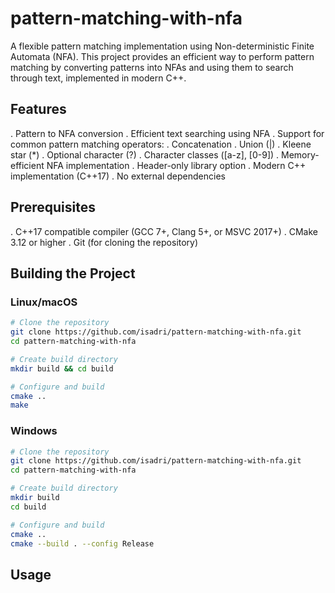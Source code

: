 # pattern-matching-with-nfa
A flexible pattern matching implementation using Non-deterministic Finite Automata (NFA). This project provides an efficient way to perform pattern matching by converting patterns into NFAs and using them to search through text, implemented in modern C++.

##  Features
. Pattern to NFA conversion
. Efficient text searching using NFA
. Support for common pattern matching operators:
    . Concatenation
    . Union (|)
    . Kleene star (*)
    . Optional character (?)
    . Character classes ([a-z], [0-9])
. Memory-efficient NFA implementation
. Header-only library option
. Modern C++ implementation (C++17)
. No external dependencies

## Prerequisites
. C++17 compatible compiler (GCC 7+, Clang 5+, or MSVC 2017+)
. CMake 3.12 or higher
. Git (for cloning the repository)

## Building the Project

### Linux/macOS
```bash
# Clone the repository
git clone https://github.com/isadri/pattern-matching-with-nfa.git
cd pattern-matching-with-nfa

# Create build directory
mkdir build && cd build

# Configure and build
cmake ..
make
```

### Windows
```bash
# Clone the repository
git clone https://github.com/isadri/pattern-matching-with-nfa.git
cd pattern-matching-with-nfa

# Create build directory
mkdir build
cd build

# Configure and build
cmake ..
cmake --build . --config Release
```

## Usage

